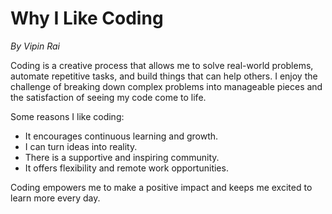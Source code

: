 # Why I Like Coding

*By Vipin Rai*

Coding is a creative process that allows me to solve real-world problems, automate repetitive tasks, and build things that can help others. I enjoy the challenge of breaking down complex problems into manageable pieces and the satisfaction of seeing my code come to life.

Some reasons I like coding:

- It encourages continuous learning and growth.
- I can turn ideas into reality.
- There is a supportive and inspiring community.
- It offers flexibility and remote work opportunities.

Coding empowers me to make a positive impact and keeps me excited to learn more every day.
